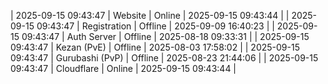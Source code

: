 | 2025-09-15 09:43:47 | Website | Online | 2025-09-15 09:43:44 |
| 2025-09-15 09:43:47 | Registration | Offline | 2025-09-09 16:40:23 |
| 2025-09-15 09:43:47 | Auth Server | Offline | 2025-08-18 09:33:31 |
| 2025-09-15 09:43:47 | Kezan (PvE) | Offline | 2025-08-03 17:58:02 |
| 2025-09-15 09:43:47 | Gurubashi (PvP) | Offline | 2025-08-23 21:44:06 |
| 2025-09-15 09:43:47 | Cloudflare | Online | 2025-09-15 09:43:44 |
